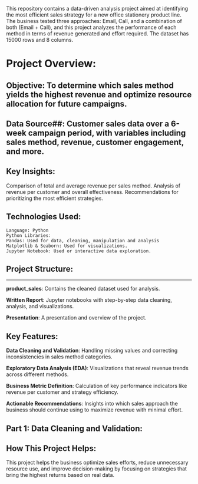 This repository contains a data-driven analysis project aimed at identifying the most efficient sales strategy for a new office stationery product line. The business tested three approaches: Email, Call, and a combination of both (Email + Call), and this project analyzes the performance of each method in terms of revenue generated and effort required. The dataset has 15000 rows and 8 columns.

# Project Overview:


## Objective: To determine which sales method yields the highest revenue and optimize resource allocation for future campaigns.
    
## Data Source##: Customer sales data over a 6-week campaign period, with variables including sales method, revenue, customer engagement, and more.
    
## Key Insights:


Comparison of total and average revenue per sales method.
Analysis of revenue per customer and overall effectiveness.
Recommendations for prioritizing the most efficient strategies.

## Technologies Used:


    Language: Python
    Python Libraries:
    Pandas: Used for data, cleaning, manipulation and analysis
    Matplotlib & Seaborn: Used for visualizations.
    Jupyter Notebook: Used or interactive data exploration.

## Project Structure:
___

**product_sales**: Contains the cleaned dataset used for analysis.
    
**Written Report**: Jupyter notebooks with step-by-step data cleaning, analysis, and visualizations.
    
**Presentation**: A presentation and overview of the project.

## Key Features:


**Data Cleaning and Validation**: Handling missing values and correcting inconsistencies in sales method categories.
    
**Exploratory Data Analysis (EDA)**: Visualizations that reveal revenue trends across different methods.
    
**Business Metric Definition**: Calculation of key performance indicators like revenue per customer and strategy efficiency.
    
**Actionable Recommendations**: Insights into which sales approach the business should continue using to maximize revenue with minimal effort.

## **Part 1**: **Data Cleaning and Validation**:


## How This Project Helps:

This project helps the business optimize sales efforts, reduce unnecessary resource use, and improve decision-making by focusing on strategies that bring the highest returns based on real data.
